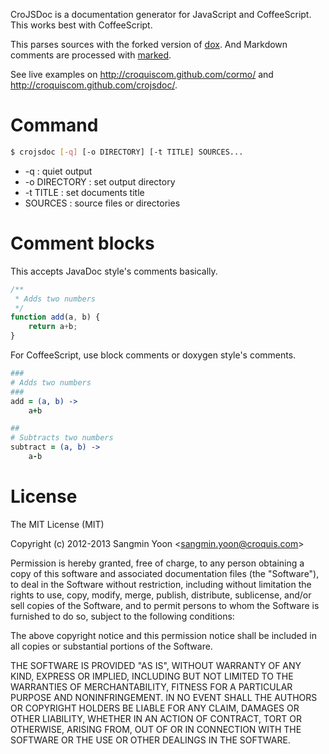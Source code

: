 CroJSDoc is a documentation generator for JavaScript and CoffeeScript.
This works best with CoffeeScript.

This parses sources with the forked version of [dox](https://github.com/visionmedia/dox).
And Markdown comments are processed with [marked](https://github.com/chjj/marked).

See live examples on http://croquiscom.github.com/cormo/ and http://croquiscom.github.com/crojsdoc/.

# Command

```bash
$ crojsdoc [-q] [-o DIRECTORY] [-t TITLE] SOURCES...
```

* -q : quiet output
* -o DIRECTORY : set output directory
* -t TITLE : set documents title
* SOURCES : source files or directories

# Comment blocks

This accepts JavaDoc style's comments basically.

```javascript
/**
 * Adds two numbers
 */
function add(a, b) {
    return a+b;
}
```

For CoffeeScript, use block comments or doxygen style's comments.

```coffeescript
###
# Adds two numbers
###
add = (a, b) ->
    a+b

##
# Subtracts two numbers
subtract = (a, b) ->
    a-b
```

# License

The MIT License (MIT)

Copyright (c) 2012-2013 Sangmin Yoon &lt;sangmin.yoon@croquis.com&gt;

Permission is hereby granted, free of charge, to any person obtaining a copy
of this software and associated documentation files (the "Software"), to deal
in the Software without restriction, including without limitation the rights
to use, copy, modify, merge, publish, distribute, sublicense, and/or sell
copies of the Software, and to permit persons to whom the Software is
furnished to do so, subject to the following conditions:

The above copyright notice and this permission notice shall be included in
all copies or substantial portions of the Software.

THE SOFTWARE IS PROVIDED "AS IS", WITHOUT WARRANTY OF ANY KIND, EXPRESS OR
IMPLIED, INCLUDING BUT NOT LIMITED TO THE WARRANTIES OF MERCHANTABILITY,
FITNESS FOR A PARTICULAR PURPOSE AND NONINFRINGEMENT. IN NO EVENT SHALL THE
AUTHORS OR COPYRIGHT HOLDERS BE LIABLE FOR ANY CLAIM, DAMAGES OR OTHER
LIABILITY, WHETHER IN AN ACTION OF CONTRACT, TORT OR OTHERWISE, ARISING FROM,
OUT OF OR IN CONNECTION WITH THE SOFTWARE OR THE USE OR OTHER DEALINGS IN
THE SOFTWARE.

